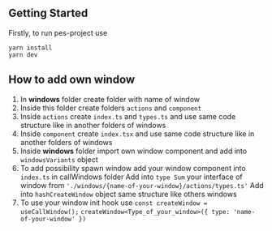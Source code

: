 ## Getting Started

Firstly, to run pes-project use

```
yarn install
yarn dev
```

## How to add own window
1. In **windows** folder create folder with name of window
2. Inside this folder create folders `actions` and `component`
3. Inside `actions` create `index.ts` and `types.ts` and use same code structure like in another folders of windows
4. Inside `component` create `index.tsx` and use same code structure like in another folders of windows
5. Inside **windows** folder import own window component and add into `windowsVariants` object
6. To add possibility spawn window add your window component into `index.ts` in callWindows folder
Add into `type Sum` your interface of window from `'./windows/{name-of-your-window}/actions/types.ts'`
Add into `hashCreateWindow` object same structure like others windows
7. To use your window init hook use `const createWindow = useCallWindow();`
`createWindow<Type_of_your_window>({ type: 'name-of-your-window' })`

